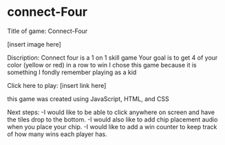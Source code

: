# connect-Four
Title of game: Connect-Four

[insert image here]

Discription: Connect four is a 1 on 1 skill game
Your goal is to get 4 of your color (yellow or red) in a row to win
I chose this game because it is something I fondly remember playing as a kid 

Click here to play: [insert link here]

this game was created using JavaScript, HTML, and CSS

Next steps:
 -I would like to be able to click anywhere on screen and have the tiles drop to the bottom.
 -I would also like to add chip placement audio when you place your chip.
 -I would like to add a win counter to keep track of how many wins each player has.